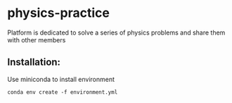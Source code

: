 # physics-practice
Platform is dedicated to solve a series of physics problems and share them with other members



## Installation:

Use miniconda to install environment

```
conda env create -f environment.yml
```
